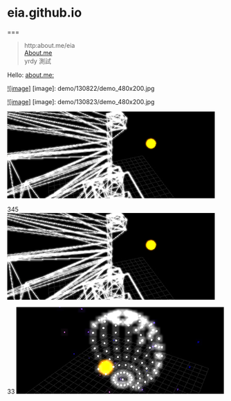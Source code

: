 # eia.github.io
===
> http:about.me/eia <br/>
> [About.me](http:about.me/eia) <br/>
> yrdy 測試 <br/>

Hello:
[about.me:](http://about.me/eia)




[![image]](demo/130822/)
[image]: demo/130822/demo_480x200.jpg
<br/>

[![image]](demo/130823/)
[image]: demo/130823/demo_480x200.jpg
<br/>

![alt est](demo/130824/demo_480x200.jpg)
<br/>

345
[![alt est](demo/130824/demo_480x200.jpg)](demo/130824)


33
[![alt est](demo/130823/demo_480x200.jpg)](demo/130823)
